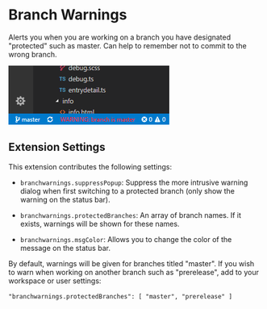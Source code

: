 # Branch Warnings

Alerts you when you are working on a branch you have designated "protected" such as master. Can help to remember not to commit to the wrong branch.

![screenshot](images/warning.png)

## Extension Settings

This extension contributes the following settings:

* `branchwarnings.suppressPopup`: Suppress the more intrusive warning dialog when first switching to a protected branch (only show the warning on the status bar).

* `branchwarnings.protectedBranches`: An array of branch names. If it exists, warnings will be shown for these names.

* `branchwarnings.msgColor`: Allows you to change the color of the message on the status bar.

By default, warnings will be given for branches titled "master". If you wish to warn when working on another branch such as "prerelease", add to your workspace or user settings:
```
"branchwarnings.protectedBranches": [ "master", "prerelease" ]
```

